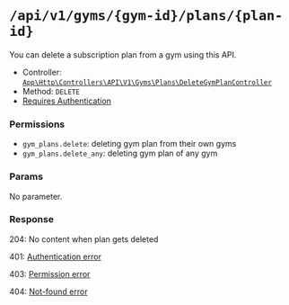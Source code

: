# `/api/v1/gyms/{gym-id}/plans/{plan-id}`
You can delete a subscription plan from a gym using this API.

- Controller: [`App\Http\Controllers\API\V1\Gyms\Plans\DeleteGymPlanController`](../../../../src/app/Http/Controllers/API/V1/Gyms/Plans\DeleteGymPlanController.php)
- Method: `DELETE`
- [Requires Authentication](../../auth/login.md#how-to-use-api-token)

### Permissions

- `gym_plans.delete`: deleting gym plan from their own gyms
- `gym_plans.delete_any`: deleting gym plan of any gym

### Params

No parameter.

### Response

204: No content when plan gets deleted

401: [Authentication error](../../authentication-errors.md)

403: [Permission error](../../permission-errors.md)

404: [Not-found error](../../not-found-errors.md)
